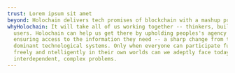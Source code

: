 ```yaml
---
trust: Lorem ipsum sit amet
beyond: Holochain delivers tech promises of blockchain with a mashup proven tech
whyHolochain: It will take all of us working together -- thinkers, builders, and
  users. Holochain can help us get there by upholding peoples's agency and
  ensuring access to the information they need -- a sharp change from the
  dominant technological systems. Only when everyone can participate fully
  freely and ntelligently in their own worlds can we adeptly face today's
  interdependent, complex problems.
---
```

